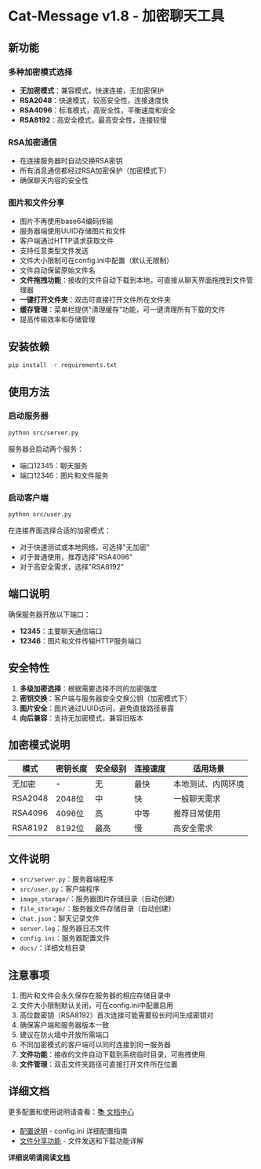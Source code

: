 # Cat-Message v1.8 - 加密聊天工具

## 新功能

### 多种加密模式选择
- **无加密模式**：兼容模式，快速连接，无加密保护
- **RSA2048**：快速模式，较高安全性，连接速度快
- **RSA4096**：标准模式，高安全性，平衡速度和安全
- **RSA8192**：高安全模式，最高安全性，连接较慢

### RSA加密通信
- 在连接服务器时自动交换RSA密钥
- 所有消息通信都经过RSA加密保护（加密模式下）
- 确保聊天内容的安全性

### 图片和文件分享
- 图片不再使用base64编码传输
- 服务器端使用UUID存储图片和文件
- 客户端通过HTTP请求获取文件
- 支持任意类型文件发送
- 文件大小限制可在config.ini中配置（默认无限制）
- 文件自动保留原始文件名
- **文件拖拽功能**：接收的文件自动下载到本地，可直接从聊天界面拖拽到文件管理器
- **一键打开文件夹**：双击可直接打开文件所在文件夹
- **缓存管理**：菜单栏提供"清理缓存"功能，可一键清理所有下载的文件
- 提高传输效率和存储管理

## 安装依赖

```bash
pip install -r requirements.txt
```

## 使用方法

### 启动服务器
```bash
python src/server.py
```

服务器会启动两个服务：
- 端口12345：聊天服务
- 端口12346：图片和文件服务

### 启动客户端
```bash
python src/user.py
```

在连接界面选择合适的加密模式：
- 对于快速测试或本地网络，可选择"无加密"
- 对于普通使用，推荐选择"RSA4096"
- 对于高安全需求，选择"RSA8192"

## 端口说明

确保服务器开放以下端口：
- **12345**：主要聊天通信端口
- **12346**：图片和文件传输HTTP服务端口

## 安全特性

1. **多级加密选择**：根据需要选择不同的加密强度
2. **密钥交换**：客户端与服务器安全交换公钥（加密模式下）
3. **图片安全**：图片通过UUID访问，避免直接路径暴露
4. **向后兼容**：支持无加密模式，兼容旧版本

## 加密模式说明

| 模式 | 密钥长度 | 安全级别 | 连接速度 | 适用场景 |
|------|----------|----------|----------|----------|
| 无加密 | - | 无 | 最快 | 本地测试、内网环境 |
| RSA2048 | 2048位 | 中 | 快 | 一般聊天需求 |
| RSA4096 | 4096位 | 高 | 中等 | 推荐日常使用 |
| RSA8192 | 8192位 | 最高 | 慢 | 高安全需求 |

## 文件说明

- `src/server.py`：服务器端程序
- `src/user.py`：客户端程序
- `image_storage/`：服务器图片存储目录（自动创建）
- `file_storage/`：服务器文件存储目录（自动创建）
- `chat.json`：聊天记录文件
- `server.log`：服务器日志文件
- `config.ini`：服务器配置文件
- `docs/`：详细文档目录

## 注意事项

1. 图片和文件会永久保存在服务器的相应存储目录中
2. 文件大小限制默认关闭，可在config.ini中配置启用
3. 高位数密钥（RSA8192）首次连接可能需要较长时间生成密钥对
4. 确保客户端和服务器版本一致
5. 建议在防火墙中开放所需端口
6. 不同加密模式的客户端可以同时连接到同一服务器
7. **文件功能**：接收的文件自动下载到系统临时目录，可拖拽使用
8. **文件管理**：双击文件夹路径可直接打开文件所在位置

## 详细文档

更多配置和使用说明请查看：[📚 文档中心](docs/README.md)

- [配置说明](docs/configuration.md) - config.ini 详细配置指南
- [文件分享功能](docs/file-sharing.md) - 文件发送和下载功能详解

**详细说明请阅读[文档](https://cat-cat-studio.github.io/cat-message/)**
